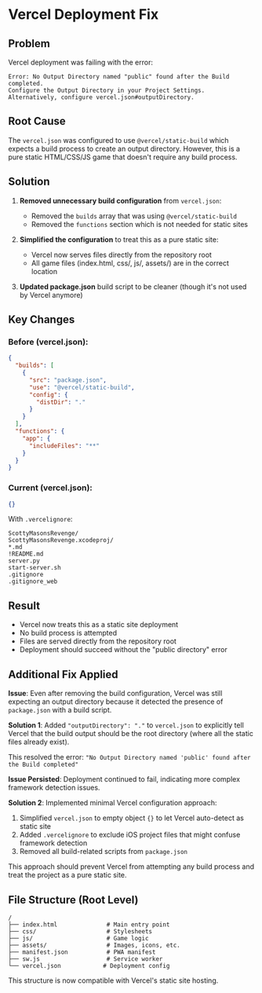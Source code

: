 # Vercel Deployment Fix

## Problem
Vercel deployment was failing with the error:
```
Error: No Output Directory named "public" found after the Build completed. 
Configure the Output Directory in your Project Settings. 
Alternatively, configure vercel.json#outputDirectory.
```

## Root Cause
The `vercel.json` was configured to use `@vercel/static-build` which expects a build process to create an output directory. However, this is a pure static HTML/CSS/JS game that doesn't require any build process.

## Solution
1. **Removed unnecessary build configuration** from `vercel.json`:
   - Removed the `builds` array that was using `@vercel/static-build`
   - Removed the `functions` section which is not needed for static sites

2. **Simplified the configuration** to treat this as a pure static site:
   - Vercel now serves files directly from the repository root
   - All game files (index.html, css/, js/, assets/) are in the correct location

3. **Updated package.json** build script to be cleaner (though it's not used by Vercel anymore)

## Key Changes

### Before (vercel.json):
```json
{
  "builds": [
    {
      "src": "package.json",
      "use": "@vercel/static-build",
      "config": {
        "distDir": "."
      }
    }
  ],
  "functions": {
    "app": {
      "includeFiles": "**"
    }
  }
}
```

### Current (vercel.json):
```json
{}
```

With `.vercelignore`:
```
ScottyMasonsRevenge/
ScottyMasonsRevenge.xcodeproj/
*.md
!README.md
server.py
start-server.sh
.gitignore
.gitignore_web
```

## Result
- Vercel now treats this as a static site deployment
- No build process is attempted
- Files are served directly from the repository root
- Deployment should succeed without the "public directory" error

## Additional Fix Applied
**Issue**: Even after removing the build configuration, Vercel was still expecting an output directory because it detected the presence of `package.json` with a build script.

**Solution 1**: Added `"outputDirectory": "."` to `vercel.json` to explicitly tell Vercel that the build output should be the root directory (where all the static files already exist).

This resolved the error: `"No Output Directory named 'public' found after the Build completed"`

**Issue Persisted**: Deployment continued to fail, indicating more complex framework detection issues.

**Solution 2**: Implemented minimal Vercel configuration approach:
1. Simplified `vercel.json` to empty object `{}` to let Vercel auto-detect as static site
2. Added `.vercelignore` to exclude iOS project files that might confuse framework detection
3. Removed all build-related scripts from `package.json`

This approach should prevent Vercel from attempting any build process and treat the project as a pure static site.

## File Structure (Root Level)
```
/
├── index.html              # Main entry point
├── css/                    # Stylesheets
├── js/                     # Game logic
├── assets/                 # Images, icons, etc.
├── manifest.json           # PWA manifest
├── sw.js                   # Service worker
└── vercel.json            # Deployment config
```

This structure is now compatible with Vercel's static site hosting.